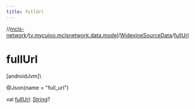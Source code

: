 ```yaml
---
title: fullUrl
---
```

//[mcls-network](../../../index.html)/[tv.mycujoo.mclsnetwork.data.model](../index.html)/[WidevineSourceData](index.html)/[fullUrl](full-url.html)



# fullUrl



[androidJvm]\




@Json(name = &quot;full_url&quot;)



val [fullUrl](full-url.html): [String](https://kotlinlang.org/api/latest/jvm/stdlib/kotlin/-string/index.html)?




